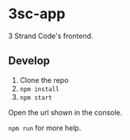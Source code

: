 3sc-app
=======
3 Strand Code's frontend.

## Develop

1. Clone the repo
1. `npm install`
1. `npm start`

Open the url shown in the console.

`npm run` for more help.
